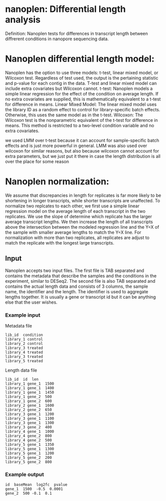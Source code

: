 # nanoplen: Differential length analysis
Definition: Nanoplen tests for differences in transcript length between diffrerent conditions in nanopore sequencing data. 

# Nanoplen differential length model:
Nanoplen has the option to use three models: t-test, linear mixed model, or Wilcoxon test. Regardless of test used, the output is the pertaining statistic and p-value for each contig in the data. T-test and linear mixed model can include extra covariates but Wilcoxon cannot.
t-test:
Nanoplen models a simple linear regression for the effect of the condition on average length. If no extra covariates are supplied, this is mathematically equivalent to a t-test for difference in means.
Linear Mixed Model:
The linear mixed model uses the library ID as a random effect to control for library-specific batch effects. Otherwise, this uses the same model as in the t-test.
Wilcoxon:
The Wilcoxon test is the nonparametric equivalent of the t-test for difference in means. This method is restricted to a two-level condition variable and no extra covariates.

we used LMM over t-test because it can account for sample-specific batch effects and is just more powerful in general. LMM was also used over wilcoxon for similar reasons, but also because wilcoxon cannot account for extra parameters, but we just put it there in case the length distribution is all over the place for some reason


# Nanoplen normalization:
We assume that discrepancies in length for replicates is far more likely to be shortening in longer transcripts, while shorter transcripts are unaffected. To normalize two replcates to each other, we first use a simple linear regression model on the average length of each transcript in the two replicates. We use the slope of determine which replicate has the larger average transcript lengths. We then increase the length of all transcripts above the intersection between the modeled regression line and the Y=X of the sample with smaller average lengths to match the Y=X line. For normalization with more than two replicates, all replicates are adjust to match the replicate with the longest large transcripts.

## Input

Nanoplen accepts two input files. The first file is TAB separated and contains the metadata that describe the samples
and the conditions in the experiment, similar to DESeq2. The second file is also TAB separated and contains the actual
length data and consists of 3 columns, the sample name, the identifier and the length. The identifier is used to
aggregate lengths together. It is usually a gene or transcript id but it can be anything else that the user wishes.

### Example input

Metadata file

```
lib_id  condition
library_1 control
library_2 control
library_3 treated
library_4 treated
library_3 treated
library_5 treated
```

Length data file
```
lib_id  id  len
library_1 gene_1  1500
library_1 gene_1  1400
library_1 gene_1  1450
library_1 gene_2  500
library_1 gene_2  600
library_2 gene_1  1600
library_2 gene_2  650
library_3 gene_1  1200
library_3 gene_1  1100
library_3 gene_1  1300
library_3 gene_2  400
library_4 gene_1  1000
library_4 gene_2  800
library_4 gene_2  500
library_5 gene_1  1350
library_5 gene_1  1300
library_5 gene_1  1200
library_5 gene_2  200
library_5 gene_2  800
```

### Example output
```
id  baseMean  log2fc  pvalue
gene_1  1500  -0.5  0.0001
gene_2  500 -0.1  0.1
```
